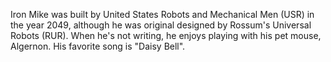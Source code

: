 Iron Mike was built by United States Robots and Mechanical Men (USR) in the year 2049, although he was original designed by Rossum's Universal Robots (RUR). When he's not writing, he enjoys playing with his pet mouse, Algernon. His favorite song is "Daisy Bell".
